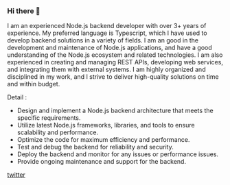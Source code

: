 ### Hi there 👋

I am an experienced Node.js backend developer with over 3+ years of experience. My preferred language is Typescript, which I have used to develop backend solutions in a variety of fields. I am an good in the development and maintenance of Node.js applications, and have a good understanding of the Node.js ecosystem and related technologies. I am also experienced in creating and managing REST APIs, developing web services, and integrating them with external systems. I am highly organized and disciplined in my work, and I strive to deliver high-quality solutions on time and within budget.

Detail :

- Design and implement a Node.js backend architecture that meets the specific requirements.
- Utilize latest Node.js frameworks, libraries, and tools to ensure scalability and performance.
- Optimize the code for maximum efficiency and performance.
- Test and debug the backend for reliability and security.
- Deploy the backend and monitor for any issues or performance issues.
- Provide ongoing maintenance and support for the backend.




[twitter](https://twitter.com/rahman_1st)

<!--
**rachmanzz/rachmanzz** is a ✨ _special_ ✨ repository because its `README.md` (this file) appears on your GitHub profile.

